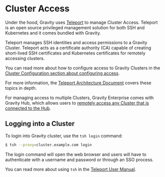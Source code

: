 
# Cluster Access

Under the hood, Gravity uses [Teleport](https://gravitational.com/teleport) to
manage Cluster Access. Teleport is an open source privileged management
solution for both SSH and Kubernetes and it comes bundled with Gravity.

Teleport manages SSH identities and access permissions to a Gravity Cluster. 
Teleport acts as a certificate authority (CA) capable of creating short-lived SSH certificates and Kubernetes certificates for remotely accessing clusters.

You can read more about how to configure access to Gravity Clusters in the 
[Cluster Configuration section about configuring access](config.md#cluster-access).

For more information, the [Teleport Architecture Document](http://gravitational.com/teleport/docs/architecture/)
covers these topics in depth.

For managing access to multiple Clusters, Gravity Enterprise comes with 
Gravity Hub, which allows users to [remotely access any Cluster that is connected 
to the Hub](hub/#remote-cluster-management).

## Logging into a Cluster

To login into Gravity cluster, use the `tsh login` command:

```bash
$ tsh --proxy=cluster.example.com login
```

The login command will open the web browser and users will have to authenticate
with a username and password or through an SSO process.

You can read more about using `tsh` in the [Teleport User Manual](https://gravitational.com/teleport/docs/user-manual/).